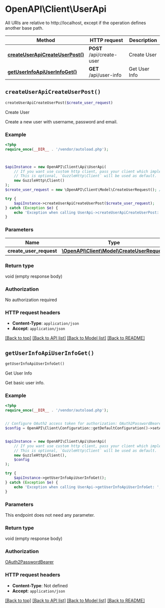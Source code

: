 # OpenAPI\Client\UserApi

All URIs are relative to http://localhost, except if the operation defines another base path.

| Method | HTTP request | Description |
| ------------- | ------------- | ------------- |
| [**createUserApiCreateUserPost()**](UserApi.md#createUserApiCreateUserPost) | **POST** /api/create-user | Create User |
| [**getUserInfoApiUserInfoGet()**](UserApi.md#getUserInfoApiUserInfoGet) | **GET** /api/user-info | Get User Info |


## `createUserApiCreateUserPost()`

```php
createUserApiCreateUserPost($create_user_request)
```

Create User

Create a new user with username, password and email.

### Example

```php
<?php
require_once(__DIR__ . '/vendor/autoload.php');



$apiInstance = new OpenAPI\Client\Api\UserApi(
    // If you want use custom http client, pass your client which implements `GuzzleHttp\ClientInterface`.
    // This is optional, `GuzzleHttp\Client` will be used as default.
    new GuzzleHttp\Client()
);
$create_user_request = new \OpenAPI\Client\Model\CreateUserRequest(); // \OpenAPI\Client\Model\CreateUserRequest

try {
    $apiInstance->createUserApiCreateUserPost($create_user_request);
} catch (Exception $e) {
    echo 'Exception when calling UserApi->createUserApiCreateUserPost: ', $e->getMessage(), PHP_EOL;
}
```

### Parameters

| Name | Type | Description  | Notes |
| ------------- | ------------- | ------------- | ------------- |
| **create_user_request** | [**\OpenAPI\Client\Model\CreateUserRequest**](../Model/CreateUserRequest.md)|  | |

### Return type

void (empty response body)

### Authorization

No authorization required

### HTTP request headers

- **Content-Type**: `application/json`
- **Accept**: `application/json`

[[Back to top]](#) [[Back to API list]](../../README.md#endpoints)
[[Back to Model list]](../../README.md#models)
[[Back to README]](../../README.md)

## `getUserInfoApiUserInfoGet()`

```php
getUserInfoApiUserInfoGet()
```

Get User Info

Get basic user info.

### Example

```php
<?php
require_once(__DIR__ . '/vendor/autoload.php');


// Configure OAuth2 access token for authorization: OAuth2PasswordBearer
$config = OpenAPI\Client\Configuration::getDefaultConfiguration()->setAccessToken('YOUR_ACCESS_TOKEN');


$apiInstance = new OpenAPI\Client\Api\UserApi(
    // If you want use custom http client, pass your client which implements `GuzzleHttp\ClientInterface`.
    // This is optional, `GuzzleHttp\Client` will be used as default.
    new GuzzleHttp\Client(),
    $config
);

try {
    $apiInstance->getUserInfoApiUserInfoGet();
} catch (Exception $e) {
    echo 'Exception when calling UserApi->getUserInfoApiUserInfoGet: ', $e->getMessage(), PHP_EOL;
}
```

### Parameters

This endpoint does not need any parameter.

### Return type

void (empty response body)

### Authorization

[OAuth2PasswordBearer](../../README.md#OAuth2PasswordBearer)

### HTTP request headers

- **Content-Type**: Not defined
- **Accept**: `application/json`

[[Back to top]](#) [[Back to API list]](../../README.md#endpoints)
[[Back to Model list]](../../README.md#models)
[[Back to README]](../../README.md)
